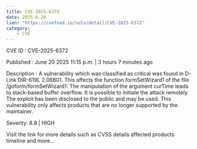 ```yaml
---
title: CVE-2025-6372
date: 2025-6-20
lien: "https://cvefeed.io/vuln/detail/CVE-2025-6372"
category:
    - CVE
---
```


CVE ID : CVE-2025-6372

Published :  June 20
2025
11:15 p.m. | 3 hours
7 minutes ago

Description : A vulnerability
which was classified as critical
was found in D-Link DIR-619L 2.06B01. This affects the function formSetWizard1 of the file /goform/formSetWizard1. The manipulation of the argument curTime leads to stack-based buffer overflow. It is possible to initiate the attack remotely. The exploit has been disclosed to the public and may be used. This vulnerability only affects products that are no longer supported by the maintainer.

Severity: 8.8 | HIGH

Visit the link for more details
such as CVSS details
affected products
timeline
and more...
